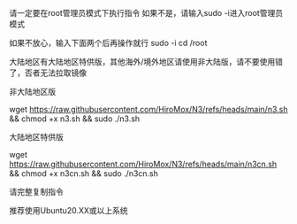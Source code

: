 请一定要在root管理员模式下执行指令
如果不是，请输入sudo -i进入root管理员模式

如果不放心，输入下面两个后再操作就行
sudo -i
cd /root

大陆地区有大陆地区特供版，其他海外/境外地区请使用非大陆版，请不要使用错了，否者无法拉取镜像

非大陆地区版

wget https://raw.githubusercontent.com/HiroMox/N3/refs/heads/main/n3.sh && chmod +x n3.sh && sudo ./n3.sh


大陆地区特供版

wget https://raw.githubusercontent.com/HiroMox/N3/refs/heads/main/n3cn.sh && chmod +x n3cn.sh && sudo ./n3cn.sh

请完整复制指令

推荐使用Ubuntu20.XX或以上系统
